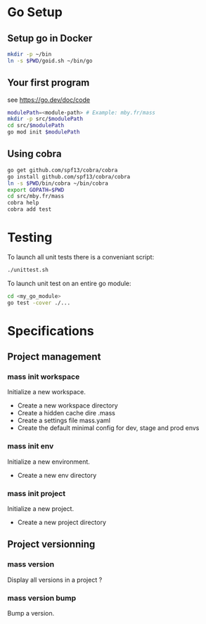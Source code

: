 # Go Setup

## Setup go in Docker
``` bash
mkdir -p ~/bin
ln -s $PWD/goid.sh ~/bin/go
```

## Your first program
see https://go.dev/doc/code
``` bash
modulePath=<module-path> # Example: mby.fr/mass
mkdir -p src/$modulePath
cd src/$modulePath
go mod init $modulePath
```

## Using cobra
``` bash
go get github.com/spf13/cobra/cobra
go install github.com/spf13/cobra/cobra
ln -s $PWD/bin/cobra ~/bin/cobra
export GOPATH=$PWD
cd src/mby.fr/mass
cobra help
cobra add test
```

# Testing
To launch all unit tests there is a conveniant script:
``` bash
./unittest.sh
```

To launch unit test on an entire go module:
``` bash
cd <my_go_module>
go test -cover ./...
```


# Specifications

## Project management
### mass init workspace <path>
Initialize a new workspace.
- Create a new workspace directory
- Create a hidden cache dire .mass
- Create a settings file mass.yaml
- Create the default minimal config for dev, stage and prod envs

### mass init env <name>
Initialize a new environment.
- Create a new env directory

### mass init project <name>
Initialize a new project.
- Create a new project directory


## Project versionning

### mass version <project>
Display all versions in a project ?

### mass version bump <version>
Bump a version.


